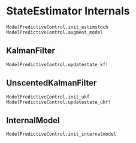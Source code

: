 # StateEstimator Internals

```@docs
ModelPredictiveControl.init_estimstoch
ModelPredictiveControl.augment_model
```

## KalmanFilter

```@docs
ModelPredictiveControl.updatestate_kf!
```

## UnscentedKalmanFilter

```@docs
ModelPredictiveControl.init_ukf
ModelPredictiveControl.updatestate_ukf!
```

## InternalModel

```@docs
ModelPredictiveControl.init_internalmodel
```

